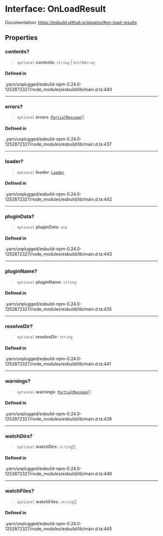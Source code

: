 # Interface: OnLoadResult

Documentation: https://esbuild.github.io/plugins/#on-load-results

## Properties

### contents?

> `optional` **contents**: `string` \| `Uint8Array`

#### Defined in

.yarn/unplugged/esbuild-npm-0.24.0-1252872327/node\_modules/esbuild/lib/main.d.ts:440

***

### errors?

> `optional` **errors**: [`PartialMessage`](PartialMessage.md)[]

#### Defined in

.yarn/unplugged/esbuild-npm-0.24.0-1252872327/node\_modules/esbuild/lib/main.d.ts:437

***

### loader?

> `optional` **loader**: [`Loader`](../type-aliases/Loader.md)

#### Defined in

.yarn/unplugged/esbuild-npm-0.24.0-1252872327/node\_modules/esbuild/lib/main.d.ts:442

***

### pluginData?

> `optional` **pluginData**: `any`

#### Defined in

.yarn/unplugged/esbuild-npm-0.24.0-1252872327/node\_modules/esbuild/lib/main.d.ts:443

***

### pluginName?

> `optional` **pluginName**: `string`

#### Defined in

.yarn/unplugged/esbuild-npm-0.24.0-1252872327/node\_modules/esbuild/lib/main.d.ts:435

***

### resolveDir?

> `optional` **resolveDir**: `string`

#### Defined in

.yarn/unplugged/esbuild-npm-0.24.0-1252872327/node\_modules/esbuild/lib/main.d.ts:441

***

### warnings?

> `optional` **warnings**: [`PartialMessage`](PartialMessage.md)[]

#### Defined in

.yarn/unplugged/esbuild-npm-0.24.0-1252872327/node\_modules/esbuild/lib/main.d.ts:438

***

### watchDirs?

> `optional` **watchDirs**: `string`[]

#### Defined in

.yarn/unplugged/esbuild-npm-0.24.0-1252872327/node\_modules/esbuild/lib/main.d.ts:446

***

### watchFiles?

> `optional` **watchFiles**: `string`[]

#### Defined in

.yarn/unplugged/esbuild-npm-0.24.0-1252872327/node\_modules/esbuild/lib/main.d.ts:445
